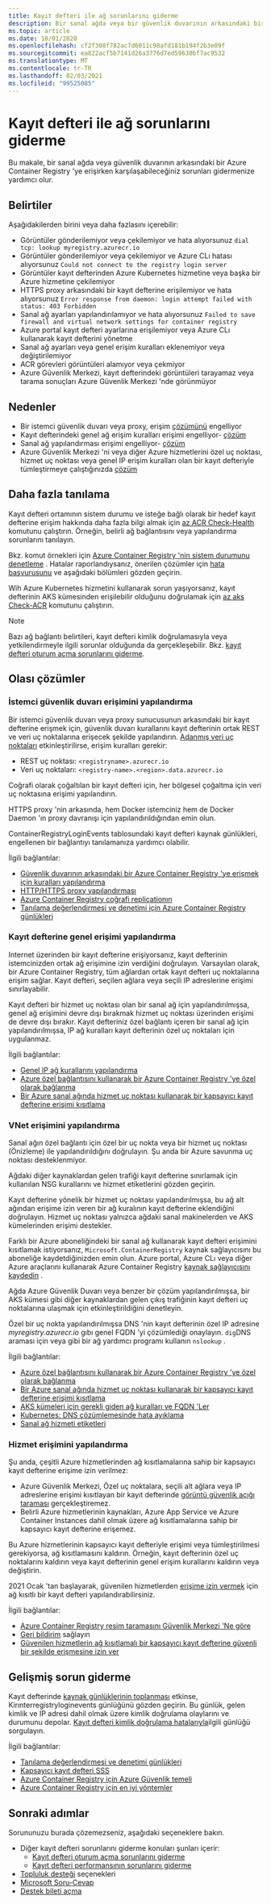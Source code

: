 ```yaml
---
title: Kayıt defteri ile ağ sorunlarını giderme
description: Bir sanal ağda veya bir güvenlik duvarının arkasındaki bir Azure Container Registry 'ye erişirken oluşan belirtiler, nedenler ve çözümler
ms.topic: article
ms.date: 10/01/2020
ms.openlocfilehash: cf2f308f782ac7d6011c98afd181b194f2b3e09f
ms.sourcegitcommit: ea822acf5b7141d26a3776d7ed59630bf7ac9532
ms.translationtype: MT
ms.contentlocale: tr-TR
ms.lasthandoff: 02/03/2021
ms.locfileid: "99525085"
---
```

# <a name="troubleshoot-network-issues-with-registry"></a>Kayıt defteri ile ağ sorunlarını giderme

Bu makale, bir sanal ağda veya güvenlik duvarının arkasındaki bir Azure Container Registry 'ye erişirken karşılaşabileceğiniz sorunları gidermenize yardımcı olur. 

## <a name="symptoms"></a>Belirtiler

Aşağıdakilerden birini veya daha fazlasını içerebilir:

* Görüntüler gönderilemiyor veya çekilemiyor ve hata alıyorsunuz `dial tcp: lookup myregistry.azurecr.io`
* Görüntüler gönderilemiyor veya çekilemiyor ve Azure CLı hatası alıyorsunuz `Could not connect to the registry login server`
* Görüntüler kayıt defterinden Azure Kubernetes hizmetine veya başka bir Azure hizmetine çekilemiyor
* HTTPS proxy arkasındaki bir kayıt defterine erişilemiyor ve hata alıyorsunuz `Error response from daemon: login attempt failed with status: 403 Forbidden`
* Sanal ağ ayarları yapılandırılamıyor ve hata alıyorsunuz `Failed to save firewall and virtual network settings for container registry`
* Azure portal kayıt defteri ayarlarına erişilemiyor veya Azure CLı kullanarak kayıt defterini yönetme
* Sanal ağ ayarları veya genel erişim kuralları eklenemiyor veya değiştirilemiyor
* ACR görevleri görüntüleri alamıyor veya çekmiyor
* Azure Güvenlik Merkezi, kayıt defterindeki görüntüleri tarayamaz veya tarama sonuçları Azure Güvenlik Merkezi 'nde görünmüyor

## <a name="causes"></a>Nedenler

* Bir istemci güvenlik duvarı veya proxy, erişim [çözümünü](#configure-client-firewall-access) engelliyor
* Kayıt defterindeki genel ağ erişim kuralları erişimi engelliyor- [çözüm](#configure-public-access-to-registry)
* Sanal ağ yapılandırması erişimi engelliyor- [çözüm](#configure-vnet-access)
* Azure Güvenlik Merkezi 'ni veya diğer Azure hizmetlerini özel uç noktası, hizmet uç noktası veya genel IP erişim kuralları olan bir kayıt defteriyle tümleştirmeye çalıştığınızda [çözüm](#configure-service-access)

## <a name="further-diagnosis"></a>Daha fazla tanılama 

Kayıt defteri ortamının sistem durumu ve isteğe bağlı olarak bir hedef kayıt defterine erişim hakkında daha fazla bilgi almak için [az ACR Check-Health](/cli/azure/acr#az-acr-check-health) komutunu çalıştırın. Örneğin, belirli ağ bağlantısını veya yapılandırma sorunlarını tanılayın. 

Bkz. komut örnekleri için [Azure Container Registry 'nin sistem durumunu denetleme](container-registry-check-health.md) . Hatalar raporlandıysanız, önerilen çözümler için [hata başvurusunu](container-registry-health-error-reference.md) ve aşağıdaki bölümleri gözden geçirin.

Wih Azure Kubernetes hizmetini kullanarak sorun yaşıyorsanız, kayıt defterinin AKS kümesinden erişilebilir olduğunu doğrulamak için [az aks Check-ACR](/cli/azure/aks#az_aks_check_acr) komutunu çalıştırın.

> [!NOTE]
> Bazı ağ bağlantı belirtileri, kayıt defteri kimlik doğrulamasıyla veya yetkilendirmeyle ilgili sorunlar olduğunda da gerçekleşebilir. Bkz. [kayıt defteri oturum açma sorunlarını giderme](container-registry-troubleshoot-login.md).

## <a name="potential-solutions"></a>Olası çözümler

### <a name="configure-client-firewall-access"></a>İstemci güvenlik duvarı erişimini yapılandırma

Bir istemci güvenlik duvarı veya proxy sunucusunun arkasındaki bir kayıt defterine erişmek için, güvenlik duvarı kurallarını kayıt defterinin ortak REST ve veri uç noktalarına erişecek şekilde yapılandırın. [Adanmış veri uç noktaları](container-registry-firewall-access-rules.md#enable-dedicated-data-endpoints) etkinleştirilirse, erişim kuralları gerekir:

* REST uç noktası: `<registryname>.azurecr.io`
* Veri uç noktaları: `<registry-name>.<region>.data.azurecr.io`

Coğrafi olarak çoğaltılan bir kayıt defteri için, her bölgesel çoğaltma için veri uç noktasına erişimi yapılandırın.

HTTPS proxy 'nin arkasında, hem Docker istemciniz hem de Docker Daemon 'ın proxy davranışı için yapılandırıldığından emin olun.

ContainerRegistryLoginEvents tablosundaki kayıt defteri kaynak günlükleri, engellenen bir bağlantıyı tanılamanıza yardımcı olabilir.

İlgili bağlantılar:

* [Güvenlik duvarının arkasındaki bir Azure Container Registry 'ye erişmek için kuralları yapılandırma](container-registry-firewall-access-rules.md)
* [HTTP/HTTPS proxy yapılandırması](https://docs.docker.com/config/daemon/systemd/#httphttps-proxy)
* [Azure Container Registry coğrafi replicationın](container-registry-geo-replication.md)
* [Tanılama değerlendirmesi ve denetimi için Azure Container Registry günlükleri](container-registry-diagnostics-audit-logs.md)

### <a name="configure-public-access-to-registry"></a>Kayıt defterine genel erişimi yapılandırma

Internet üzerinden bir kayıt defterine erişiyorsanız, kayıt defterinin istemcinizden ortak ağ erişimine izin verdiğini doğrulayın. Varsayılan olarak, bir Azure Container Registry, tüm ağlardan ortak kayıt defteri uç noktalarına erişim sağlar. Kayıt defteri, seçilen ağlara veya seçili IP adreslerine erişimi sınırlayabilir. 

Kayıt defteri bir hizmet uç noktası olan bir sanal ağ için yapılandırılmışsa, genel ağ erişimini devre dışı bırakmak hizmet uç noktası üzerinden erişimi de devre dışı bırakır. Kayıt defteriniz özel bağlantı içeren bir sanal ağ için yapılandırılmışsa, IP ağ kuralları kayıt defterinin özel uç noktaları için uygulanmaz. 

İlgili bağlantılar:

* [Genel IP ağ kurallarını yapılandırma](container-registry-access-selected-networks.md)
* [Azure özel bağlantısını kullanarak bir Azure Container Registry 'ye özel olarak bağlanma](container-registry-private-link.md)
* [Bir Azure sanal ağında hizmet uç noktası kullanarak bir kapsayıcı kayıt defterine erişimi kısıtlama](container-registry-vnet.md)


### <a name="configure-vnet-access"></a>VNet erişimini yapılandırma

Sanal ağın özel bağlantı için özel bir uç nokta veya bir hizmet uç noktası (Önizleme) ile yapılandırıldığını doğrulayın. Şu anda bir Azure savunma uç noktası desteklenmiyor.

Ağdaki diğer kaynaklardan gelen trafiği kayıt defterine sınırlamak için kullanılan NSG kurallarını ve hizmet etiketlerini gözden geçirin. 

Kayıt defterine yönelik bir hizmet uç noktası yapılandırılmışsa, bu ağ alt ağından erişime izin veren bir ağ kuralının kayıt defterine eklendiğini doğrulayın. Hizmet uç noktası yalnızca ağdaki sanal makinelerden ve AKS kümelerinden erişimi destekler.

Farklı bir Azure aboneliğindeki bir sanal ağ kullanarak kayıt defteri erişimini kısıtlamak istiyorsanız, `Microsoft.ContainerRegistry` kaynak sağlayıcısını bu aboneliğe kaydetdiğinizden emin olun. Azure portal, Azure CLı veya diğer Azure araçlarını kullanarak Azure Container Registry [kaynak sağlayıcısını kaydedin](../azure-resource-manager/management/resource-providers-and-types.md) .

Ağda Azure Güvenlik Duvarı veya benzer bir çözüm yapılandırılmışsa, bir AKS kümesi gibi diğer kaynaklardan gelen çıkış trafiğinin kayıt defteri uç noktalarına ulaşmak için etkinleştirildiğini denetleyin.

Özel bir uç nokta yapılandırılmışsa DNS 'nin kayıt defterinin özel IP adresine *myregistry.azurecr.io* gıbı genel FQDN 'yi çözümlediği onaylayın. `dig`DNS araması için veya gibi bir ağ yardımcı programı kullanın `nslookup` .

İlgili bağlantılar:

* [Azure özel bağlantısını kullanarak bir Azure Container Registry 'ye özel olarak bağlanma](container-registry-private-link.md)
* [Bir Azure sanal ağında hizmet uç noktası kullanarak bir kapsayıcı kayıt defterine erişimi kısıtlama](container-registry-vnet.md)
* [AKS kümeleri için gerekli giden ağ kuralları ve FQDN 'Ler](../aks/limit-egress-traffic.md#required-outbound-network-rules-and-fqdns-for-aks-clusters)
* [Kubernetes: DNS çözümlemesinde hata ayıklama](https://kubernetes.io/docs/tasks/administer-cluster/dns-debugging-resolution/)
* [Sanal ağ hizmeti etiketleri](../virtual-network/service-tags-overview.md)

### <a name="configure-service-access"></a>Hizmet erişimini yapılandırma

Şu anda, çeşitli Azure hizmetlerinden ağ kısıtlamalarına sahip bir kapsayıcı kayıt defterine erişime izin verilmez:

* Azure Güvenlik Merkezi, Özel uç noktalara, seçili alt ağlara veya IP adreslerine erişimi kısıtlayan bir kayıt defterinde [görüntü güvenlik açığı taraması](../security-center/defender-for-container-registries-introduction.md?bc=%2fazure%2fcontainer-registry%2fbreadcrumb%2ftoc.json&toc=%2fazure%2fcontainer-registry%2ftoc.json) gerçekleştiremez. 
* Belirli Azure hizmetlerinin kaynakları, Azure App Service ve Azure Container Instances dahil olmak üzere ağ kısıtlamalarına sahip bir kapsayıcı kayıt defterine erişemez.

Bu Azure hizmetlerinin kapsayıcı kayıt defteriyle erişimi veya tümleştirilmesi gerekiyorsa, ağ kısıtlamasını kaldırın. Örneğin, kayıt defterinin özel uç noktalarını kaldırın veya kayıt defterinin genel erişim kurallarını kaldırın veya değiştirin.

2021 Ocak 'tan başlayarak, güvenilen hizmetlerden [erişime izin vermek](allow-access-trusted-services.md) için ağ kısıtlı bir kayıt defteri yapılandırabilirsiniz.

İlgili bağlantılar:

* [Azure Container Registry resim taramasını Güvenlik Merkezi 'Ne göre](../security-center/defender-for-container-registries-introduction.md)
* [Geri bildirim](https://feedback.azure.com/forums/347535-azure-security-center/suggestions/41091577-enable-vulnerability-scanning-for-images-that-are) sağlayın
* [Güvenilen hizmetlerin ağ kısıtlamalı bir kapsayıcı kayıt defterine güvenli bir şekilde erişmesine izin ver](allow-access-trusted-services.md)


## <a name="advanced-troubleshooting"></a>Gelişmiş sorun giderme

Kayıt defterinde [kaynak günlüklerinin toplanması](container-registry-diagnostics-audit-logs.md) etkinse, Kirınterregistryloginevents günlüğünü gözden geçirin. Bu günlük, gelen kimlik ve IP adresi dahil olmak üzere kimlik doğrulama olaylarını ve durumunu depolar. [Kayıt defteri kimlik doğrulama hatalarıyla](container-registry-diagnostics-audit-logs.md#registry-authentication-failures)ilgili günlüğü sorgulayın. 

İlgili bağlantılar:

* [Tanılama değerlendirmesi ve denetimi günlükleri](container-registry-diagnostics-audit-logs.md)
* [Kapsayıcı kayıt defteri SSS](container-registry-faq.md)
* [Azure Container Registry için Azure Güvenlik temeli](security-baseline.md)
* [Azure Container Registry için en iyi yöntemler](container-registry-best-practices.md)

## <a name="next-steps"></a>Sonraki adımlar

Sorununuzu burada çözemezseniz, aşağıdaki seçeneklere bakın.

* Diğer kayıt defteri sorunlarını giderme konuları şunları içerir:
  * [Kayıt defteri oturum açma sorunlarını giderme](container-registry-troubleshoot-login.md) 
  * [Kayıt defteri performansının sorunlarını giderme](container-registry-troubleshoot-performance.md)
* [Topluluk desteği](https://azure.microsoft.com/support/community/) seçenekleri
* [Microsoft Soru-Cevap](https://docs.microsoft.com/answers/products/)
* [Destek bileti açma](https://azure.microsoft.com/support/create-ticket/)

